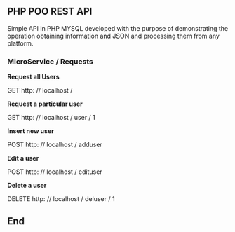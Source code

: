 ## PHP POO REST API

Simple API in PHP MYSQL developed with the purpose of demonstrating the operation obtaining information and JSON and processing them from any platform.

### MicroService / Requests

**Request all Users**

GET http: // localhost /

**Request a particular user**

GET http: // localhost / user / 1

**Insert new user**

POST http: // localhost / adduser

**Edit a user**

POST http: // localhost / edituser

**Delete a user**

DELETE http: // localhost / deluser / 1


## End
